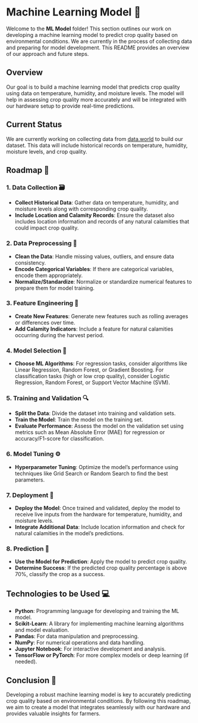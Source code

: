 # Machine Learning Model 🤖

Welcome to the **ML Model** folder! This section outlines our work on developing a machine learning model to predict crop quality based on environmental conditions. We are currently in the process of collecting data and preparing for model development. This README provides an overview of our approach and future steps.

## Overview

Our goal is to build a machine learning model that predicts crop quality using data on temperature, humidity, and moisture levels. The model will help in assessing crop quality more accurately and will be integrated with our hardware setup to provide real-time predictions.

## Current Status

We are currently working on collecting data from [data.world](https://data.world) to build our dataset. This data will include historical records on temperature, humidity, moisture levels, and crop quality. 

## Roadmap 📅

### 1. **Data Collection** 🗃️
   - **Collect Historical Data**: Gather data on temperature, humidity, and moisture levels along with corresponding crop quality.
   - **Include Location and Calamity Records**: Ensure the dataset also includes location information and records of any natural calamities that could impact crop quality.

### 2. **Data Preprocessing** 🧹
   - **Clean the Data**: Handle missing values, outliers, and ensure data consistency.
   - **Encode Categorical Variables**: If there are categorical variables, encode them appropriately.
   - **Normalize/Standardize**: Normalize or standardize numerical features to prepare them for model training.

### 3. **Feature Engineering** 🔧
   - **Create New Features**: Generate new features such as rolling averages or differences over time.
   - **Add Calamity Indicators**: Include a feature for natural calamities occurring during the harvest period.

### 4. **Model Selection** 🧠
   - **Choose ML Algorithms**: For regression tasks, consider algorithms like Linear Regression, Random Forest, or Gradient Boosting. For classification tasks (high or low crop quality), consider Logistic Regression, Random Forest, or Support Vector Machine (SVM).

### 5. **Training and Validation** 🔍
   - **Split the Data**: Divide the dataset into training and validation sets.
   - **Train the Model**: Train the model on the training set.
   - **Evaluate Performance**: Assess the model on the validation set using metrics such as Mean Absolute Error (MAE) for regression or accuracy/F1-score for classification.

### 6. **Model Tuning** ⚙️
   - **Hyperparameter Tuning**: Optimize the model’s performance using techniques like Grid Search or Random Search to find the best parameters.

### 7. **Deployment** 🚀
   - **Deploy the Model**: Once trained and validated, deploy the model to receive live inputs from the hardware for temperature, humidity, and moisture levels.
   - **Integrate Additional Data**: Include location information and check for natural calamities in the model’s predictions.

### 8. **Prediction** 🔮
   - **Use the Model for Prediction**: Apply the model to predict crop quality.
   - **Determine Success**: If the predicted crop quality percentage is above 70%, classify the crop as a success.

## Technologies to be Used 💻

- **Python**: Programming language for developing and training the ML model.
- **Scikit-Learn**: A library for implementing machine learning algorithms and model evaluation.
- **Pandas**: For data manipulation and preprocessing.
- **NumPy**: For numerical operations and data handling.
- **Jupyter Notebook**: For interactive development and analysis.
- **TensorFlow or PyTorch**: For more complex models or deep learning (if needed).

## Conclusion 🌟

Developing a robust machine learning model is key to accurately predicting crop quality based on environmental conditions. By following this roadmap, we aim to create a model that integrates seamlessly with our hardware and provides valuable insights for farmers.
